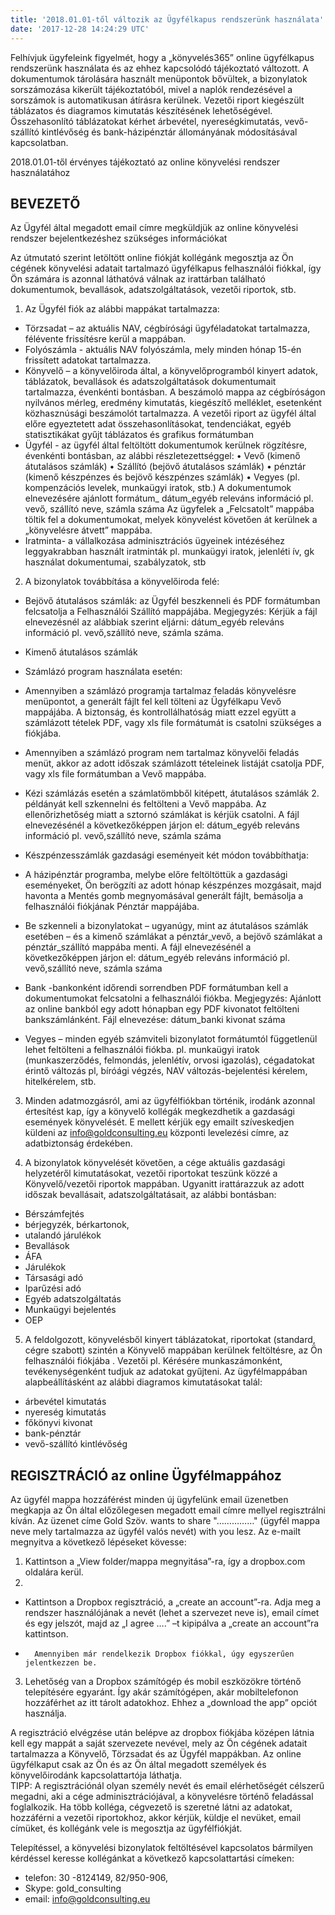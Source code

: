```yaml
---
title: '2018.01.01-től változik az Ügyfélkapus rendszerünk használata'
date: '2017-12-28 14:24:29 UTC'
---
```


Felhívjuk ügyfeleink figyelmét, hogy a „könyvelés365” online ügyfélkapus rendszerünk használata és az ehhez kapcsolódó tájékoztató változott. A dokumentumok tárolására használt menüpontok bővültek, a bizonylatok sorszámozása kikerült tájékoztatóból, mivel a naplók rendezésével a sorszámok is automatikusan átírásra kerülnek. Vezetői riport kiegészült táblázatos és diagramos kimutatás készítésének lehetőségével. Összehasonlító táblázatokat kérhet  árbevétel, nyereségkimutatás, vevő-szállító kintlévőség és bank-házipénztár állományának módosításával kapcsolatban.

2018.01.01-től érvényes tájékoztató az online könyvelési rendszer használatához

## BEVEZETŐ

Az Ügyfél által megadott email címre megküldjük az online könyvelési rendszer bejelentkezéshez szükséges információkat

Az útmutató szerint letöltött online fiókját  kollégánk  megosztja az Ön cégének könyvelési adatait tartalmazó ügyfélkapus felhasználói fiókkal, így Ön számára is azonnal láthatóvá válnak az irattárban található dokumentumok, bevallások, adatszolgáltatások, vezetői riportok, stb.

1. Az Ügyfél fiók az alábbi mappákat tartalmazza:
- Törzsadat – az aktuális NAV, cégbírósági ügyféladatokat tartalmazza, félévente frissítésre kerül a mappában.
-  Folyószámla  -  aktuális NAV folyószámla, mely minden hónap 15-én frissített adatokat tartalmazza.
- Könyvelő – a könyvelőiroda által, a könyvelőprogramból kinyert adatok, táblázatok, bevallások és adatszolgáltatások dokumentumait tartalmazza, évenkénti bontásban.  A beszámoló mappa az cégbíróságon nyilvános mérleg, eredmény kimutatás, kiegészítő melléklet, esetenként közhasznúsági beszámolót tartalmazza.
A vezetői riport az ügyfél által előre egyeztetett adat összehasonlításokat, tendenciákat, egyéb statisztikákat gyűjt táblázatos és grafikus formátumban
- Ügyfél -  az ügyfél által feltöltött dokumentumok kerülnek rögzítésre, évenkénti bontásban,  az alábbi részletezettséggel:
•	Vevő (kimenő átutalásos számlák)
•	Szállító (bejövő átutalásos számlák)
•	pénztár (kimenő készpénzes és bejövő készpénzes számlák)
•	Vegyes (pl. kompenzációs levelek, munkaügyi iratok, stb.)
A dokumentumok elnevezésére ajánlott formátum_ dátum_egyéb releváns információ pl. vevő, szállító neve, számla száma
Az ügyfelek a „Felcsatolt” mappába töltik fel a dokumentumokat, melyek könyvelést követően át kerülnek a „könyvelésre átvett” mappába.
-	Iratminta- a vállalkozása adminisztrációs ügyeinek intézéséhez leggyakrabban használt iratminták pl. munkaügyi iratok, jelenléti ív, gk használat dokumentumai, szabályzatok, stb


2. A bizonylatok továbbítása a könyvelőiroda felé:
-	Bejövő átutalásos számlák:  az  Ügyfél beszkenneli és PDF formátumban felcsatolja a Felhasználói Szállító mappájába. Megjegyzés: Kérjük a fájl elnevezésnél az alábbiak szerint eljárni: dátum_egyéb releváns információ pl. vevő,szállító neve, számla száma.
-	Kimenő átutalásos számlák
-	Számlázó program használata esetén:  
-	Amennyiben a számlázó programja tartalmaz feladás könyvelésre  menüpontot,  a generált fájlt fel kell tölteni az Ügyfélkapu Vevő mappájába. A biztonság, és kontrollálhatóság miatt ezzel együtt a számlázott tételek PDF, vagy xls file formátumát is csatolni szükséges a fiókjába.
-	Amennyiben a számlázó program nem tartalmaz könyvelői feladás menüt, akkor az  adott időszak számlázott tételeinek  listáját csatolja PDF, vagy xls file formátumban a Vevő  mappába.
-	Kézi számlázás esetén a számlatömbből kitépett, átutalásos számlák 2. példányát kell szkennelni és feltölteni  a Vevő mappába. Az ellenőrizhetőség miatt a sztornó számlákat is kérjük csatolni. A fájl elnevezésénél a következőképpen járjon el: dátum_egyéb releváns információ pl. vevő,szállító neve, számla száma

-	Készpénzesszámlák gazdasági eseményeit két módon továbbíthatja:
-	A  házipénztár programba, melybe előre feltöltöttük a gazdasági eseményeket, Ön berögzíti az adott hónap készpénzes mozgásait, majd havonta a Mentés gomb megnyomásával generált fájlt, bemásolja a  felhasználói fiókjának Pénztár mappájába.
-	Be szkenneli a bizonylatokat – ugyanúgy, mint az átutalásos számlák esetében – és a kimenő számlákat a pénztár_vevő, a bejövő számlákat a pénztár_szállító mappába menti. A fájl elnevezésénél a következőképpen járjon el: dátum_egyéb releváns információ pl. vevő,szállító neve, számla száma

-	Bank  -bankonként időrendi sorrendben PDF formátumban kell a dokumentumokat felcsatolni a felhasználói fiókba. Megjegyzés: Ajánlott az online bankból egy adott hónapban egy PDF kivonatot feltölteni bankszámlánként. Fájl elnevezése: dátum_banki kivonat száma
-	Vegyes – minden egyéb számviteli bizonylatot formátumtól függetlenül lehet feltölteni a felhasználói fiókba. pl. munkaügyi iratok (munkaszerződés, felmondás, jelenlétív, orvosi igazolás), cégadatokat érintő változás pl, bíróági végzés, NAV változás-bejelentési kérelem, hitelkérelem, stb.

3.	Minden adatmozgásról, ami az ügyfélfiókban történik, irodánk azonnal értesítést kap,   így a könyvelő kollégák  megkezdhetik a gazdasági események könyvelését.  E mellett kérjük egy emailt szíveskedjen küldeni az info@goldconsulting.eu központi levelezési címre, az adatbiztonság érdekében.

4.	A bizonylatok könyvelését követően, a cége aktuális gazdasági helyzetéről kimutatásokat, vezetői riportokat teszünk közzé a Könyvelő/vezetői riportok mappában.  Ugyanitt irattárazzuk az adott időszak bevallásait, adatszolgáltatásait, az alábbi bontásban:
-	Bérszámfejtés
-	bérjegyzék, bérkartonok,
-	utalandó járulékok
-	Bevallások
-	ÁFA
-	Járulékok
-	Társasági adó
-	Iparűzési adó
-	Egyéb adatszolgáltatás
-	Munkaügyi bejelentés
-	OEP

5.	A feldolgozott, könyvelésből kinyert táblázatokat, riportokat (standard, cégre szabott) szintén a Könyvelő mappában kerülnek feltöltésre, az Ön felhasználói fiókjába . Vezetői pl. Kérésére munkaszámonként, tevékenységenként tudjuk az adatokat gyűjteni.  Az ügyfélmappában alapbeállításként az alábbi diagramos kimutatásokat talál:
-	árbevétel kimutatás
-	nyereség kimutatás
-	főkönyvi kivonat
-	bank-pénztár
-	vevő-szállító kintlévőség



## REGISZTRÁCIÓ az online Ügyfélmappához
Az ügyfél mappa hozzáférést minden új ügyfelünk email üzenetben megkapja az Ön által előzőlegesen megadott email címre mellyel regisztrálni kíván. Az üzenet címe Gold Szöv. wants to share "……………" (ügyfél mappa neve mely tartalmazza az ügyfél valós nevét) with you lesz.
Az e-mailt megnyitva a következő lépéseket kövesse:

1.	Kattintson a „View folder/mappa megnyitása”-ra, így a dropbox.com oldalára kerül.
2.
-	Kattintson a Dropbox regisztráció, a „create an account”-ra. Adja meg a rendszer használójának a nevét (lehet a szervezet neve is), email címet és egy jelszót, majd az „I agree ….” –t kipipálva a „create an account”ra kattintson.
-		Amennyiben már rendelkezik Dropbox fiókkal, úgy egyszerűen jelentkezzen be.

3.	Lehetőség van a Dropbox számítógép és mobil eszközökre történő telepítésére egyaránt. Így akár számítógépen, akár mobiltelefonon hozzáférhet az itt tárolt adatokhoz.  Ehhez a „download the app” opciót használja.

A regisztráció elvégzése után belépve az dropbox fiókjába középen látnia kell egy mappát a saját szervezete nevével, mely az Ön cégének adatait tartalmazza a Könyvelő, Törzsadat és az Ügyfél mappákban. Az online ügyfélkaput csak az Ön és az Ön által megadott személyek és könyvelőirodánk kapcsolattartója láthatja.  
TIPP: A regisztrációnál olyan személy nevét és email elérhetőségét célszerű megadni, aki a cége adminisztrációjával, a könyvelésre történő feladással foglalkozik. Ha több kolléga, cégvezető is szeretné látni az adatokat, hozzáférni a vezetői riportokhoz, akkor kérjük, küldje el nevüket, email  címüket, és kollégánk vele is megosztja az ügyfélfiókját.

Telepítéssel, a könyvelési bizonylatok feltöltésével kapcsolatos bármilyen kérdéssel keresse kollégánkat a következő kapcsolattartási címeken:

- telefon: 30 -8124149, 82/950-906,
- Skype: gold_consulting
- email: info@goldconsulting.eu

